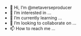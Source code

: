 - 👋 Hi, I’m @metaverseproducer
- 👀 I’m interested in ...
- 🌱 I’m currently learning ...
- 💞️ I’m looking to collaborate on ...
- 📫 How to reach me ...

<!---
metaverseproducer/metaverseproducer is a ✨ special ✨ repository because its `README.md` (this file) appears on your GitHub profile.
You can click the Preview link to take a look at your changes.
--->
